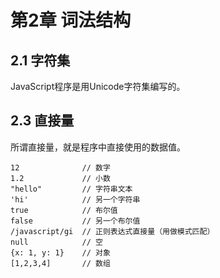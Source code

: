 # 第2章 词法结构

## 2.1 字符集

JavaScript程序是用Unicode字符集编写的。

## 2.3 直接量

所谓直接量，就是程序中直接使用的数据值。

    12              // 数字
    1.2             // 小数
    "hello"         // 字符串文本
    'hi'            // 另一个字符串
    true            // 布尔值
    false           // 另一个布尔值
    /javascript/gi  // 正则表达式直接量（用做模式匹配）
    null            // 空
    {x: 1, y: 1}    // 对象
    [1,2,3,4]       // 数组
